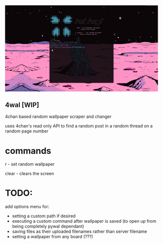 ![alt text](https://raw.githubusercontent.com/cyblily/4wal/master/img.png)

## 4wal [WIP]
4chan based random wallpaper scraper and changer

uses 4chan's read only API to find a random post in a random thread on a random page number

# commands
r <board>  -  set random wallpaper
  
clear      -  clears the screen
  
# TODO:
add options menu for:
  * setting a custom path if desired
  * executing a custom command after wallpaper is saved (to open up from being completely pywal dependant)
  * saving files as their uploaded filenames rather than server filename
  * setting a wallpaper from any board (???)
